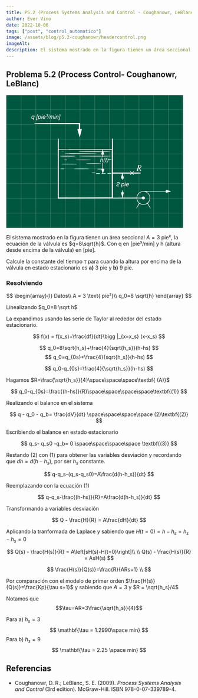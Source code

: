 ```yaml
---
title: P5.2 (Process Systems Analysis and Control - Coughanowr, LeBlanc)
author: Ever Vino
date: 2022-10-06
tags: ["post", "control_automatico"]
image: /assets/blog/p5.2-coughanowr/headercontrol.png
imageAlt: 
description: El sistema mostrado en la figura tienen un área seccional A=3 pie², la ecuación de la válvula es q=8h^(1/2). Con q en [pie³/min] y h (altura desde encima de la válvula) en [pie]....
---
```

## Problema 5.2 (Process Control- Coughanowr, LeBlanc)

![p5.9](../..//assets/blog/p5.2-coughanowr/headercontrol.png)

El sistema mostrado en la figura tienen un área seccional $A=3\text{ pie²}$, la ecuación de la válvula es $q=8\sqrt{h}$. Con q en [pie³/min] y h (altura desde encima de la válvula) en [pie].

Calcule la constante del tiempo $\tau$ para cuando la altura por encima de la válvula en estado estacionario es **a)** 3 pie y **b)** 9 pie.

### Resolviendo

$$
\begin{array}{l}
Datos\\
A = 3 \text{ pie²}\\
q_0=8 \sqrt{h}
\end{array}
$$

Linealizando $q_0=8 \sqrt h$

La expandimos usando las serie de Taylor al rededor del estado estacionario.

$$
f(x) = f(x_s)+\frac{df}{dt}\bigg |_{x=x_s} (x-x_s)
$$

$$
q_0=8\sqrt{h_s}+\frac{4}{sqrt{h_s}}(h-hs)
$$
$$
q_0=q_{0s}+\frac{4}{sqrt{h_s}}(h-hs)
$$

$$
q_0-q_{0s}=\frac{4}{\sqrt{h_s}}(h-hs)
$$

Hagamos $R=\frac{\sqrt{h_s}}{4}\space\space\space\textbf{ (A)}$

$$
q_0-q_{0s}=\frac{(h-hs)}{R}\space\space\space\space\textbf{(1)}
$$

Realizando el balance en el sistema

$$
q - q_0 - q_b= \frac{dV}{dt} \space\space\space\space (2)\textbf{(2)}
$$

Escribiendo el balance en estado estacionario

$$
q_s- q_s0 -q_b= 0 \space\space\space\space \textbf{(3)}
$$

Restando (2) con (1) para obtener las variables desviación y recordando que $dh=d(h-h_s)$, por ser $h_s$ constante.

$$
q-q_s-(q_s-q_s0)=A\frac{d(h-h_s)}{dt}
$$

Reemplazando con la ecuación (1)

$$
q-q_s-\frac{(h-hs)}{R}=A\frac{d(h-h_s)}{dt}
$$

Transformando a variables desviación

$$
Q - \frac{H}{R} = A\frac{dH}{dt}
$$

Aplicando la tranformada de Laplace y sabiendo que $H(t=0)= h-h_s=h_s-h_s=0$

$$
Q(s) - \frac{H(s)}{R} = A\left[sH(s)-H(t=0)\right]\\
\\
Q(s) - \frac{H(s)}{R} = AsH(s)
$$

$$
\frac{H(s)}{Q(s)}=\frac{R}{ARs+1} \\
$$

Por comparación con el modelo de primer orden $\frac{H(s)}{Q(s)}=\frac{Kp}{\tau s+1}$ y sabiendo que $A=3$ y $R = \sqrt{h_s}/4$

Notamos que
$$\tau=AR=3\frac{\sqrt{h_s}}{4}$$

Para a) $h_s=3$
$$
\mathbf{\tau = 1.2990\space min}
$$
Para b) $h_s=9$
$$
\mathbf{\tau = 2.25 \space min}
$$

## Referencias

* Coughanowr, D. R.; LeBlanc, S. E. (2009). _Process Systems Analysis and Control_ (3rd edition). McGraw-Hill. ISBN 978-0-07-339789-4.
